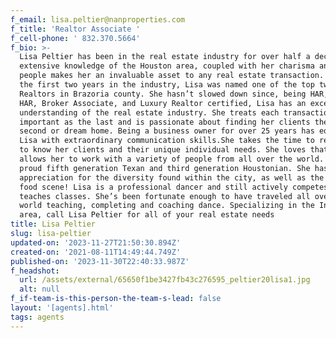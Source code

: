 ```yaml
---
f_email: lisa.peltier@nanproperties.com
f_title: 'Realtor Associate '
f_cell-phone: ' 832.370.5664'
f_bio: >-
  Lisa Peltier has been in the real estate industry for over half a decade. Her
  extensive knowledge of the Houston area, coupled with her charisma and love of
  people makes her an invaluable asset to any real estate transaction. Within
  the first two years in the industry, Lisa was named one of the top twenty
  Realtors in Brazoria county. She hasn’t slowed down since, being HAR, TAR,
  HAR, Broker Associate, and Luxury Realtor certified, Lisa has an exceptional
  understanding of the real estate industry. She treats each transaction as
  important as the last and is passionate about finding her clients their first,
  second or dream home. Being a business owner for over 25 years has equipped
  Lisa with extraordinary communication skills.She takes the time to really get
  to know her clients and their unique individual needs. She loves that her job
  allows her to work with a variety of people from all over the world. Lisa is a
  proud fifth generation Texan and third generation Houstonian. She has a deep
  appreciation for the diversity found within the city, as well as the amazing
  food scene! Lisa is a professional dancer and still actively competes and
  teaches classes. She’s been fortunate enough to have traveled all over the
  world teaching, completing and coaching dance. Specializing in the Inner Loop
  area, call Lisa Peltier for all of your real estate needs
title: Lisa Peltier
slug: lisa-peltier
updated-on: '2023-11-27T21:50:30.894Z'
created-on: '2021-08-11T14:49:44.749Z'
published-on: '2023-11-30T22:40:33.987Z'
f_headshot:
  url: /assets/external/65650f1be3427fb43c276595_peltier20lisa1.jpg
  alt: null
f_if-team-is-this-person-the-team-s-lead: false
layout: '[agents].html'
tags: agents
---
```



